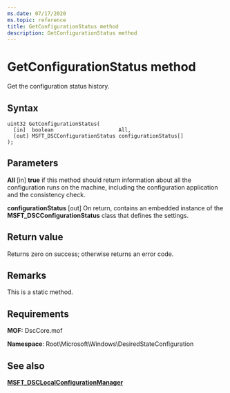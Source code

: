 ```yaml
---
ms.date: 07/17/2020
ms.topic: reference
title: GetConfigurationStatus method
description: GetConfigurationStatus method
---
```

# GetConfigurationStatus method

Get the configuration status history.

## Syntax

```mof
uint32 GetConfigurationStatus(
  [in]  boolean                     All,
  [out] MSFT_DSCConfigurationStatus configurationStatus[]
);
```

## Parameters

**All** \[in\] **true** if this method should return information about all the configuration runs on
the machine, including the configuration application and the consistency check.

**configurationStatus** \[out\] On return, contains an embedded instance of the
**MSFT_DSCConfigurationStatus** class that defines the settings.

## Return value

Returns zero on success; otherwise returns an error code.

## Remarks

This is a static method.

## Requirements

**MOF:** DscCore.mof

**Namespace**: Root\Microsoft\Windows\DesiredStateConfiguration

## See also

[**MSFT_DSCLocalConfigurationManager**](msft-dsclocalconfigurationmanager.md)
